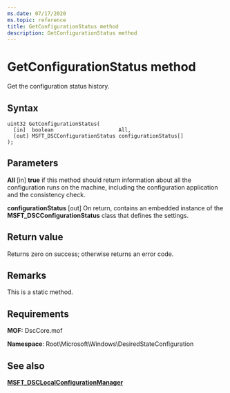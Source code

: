 ```yaml
---
ms.date: 07/17/2020
ms.topic: reference
title: GetConfigurationStatus method
description: GetConfigurationStatus method
---
```

# GetConfigurationStatus method

Get the configuration status history.

## Syntax

```mof
uint32 GetConfigurationStatus(
  [in]  boolean                     All,
  [out] MSFT_DSCConfigurationStatus configurationStatus[]
);
```

## Parameters

**All** \[in\] **true** if this method should return information about all the configuration runs on
the machine, including the configuration application and the consistency check.

**configurationStatus** \[out\] On return, contains an embedded instance of the
**MSFT_DSCConfigurationStatus** class that defines the settings.

## Return value

Returns zero on success; otherwise returns an error code.

## Remarks

This is a static method.

## Requirements

**MOF:** DscCore.mof

**Namespace**: Root\Microsoft\Windows\DesiredStateConfiguration

## See also

[**MSFT_DSCLocalConfigurationManager**](msft-dsclocalconfigurationmanager.md)
